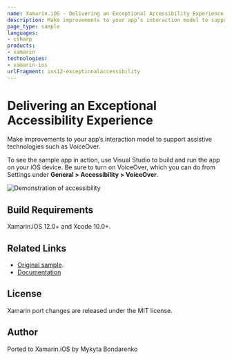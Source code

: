 ```yaml
---
name: Xamarin.iOS - Delivering an Exceptional Accessibility Experience
description: Make improvements to your app’s interaction model to support assistive technologies such as VoiceOver. To see the sample app in action, use Visual...
page_type: sample
languages:
- csharp
products:
- xamarin
technologies:
- xamarin-ios
urlFragment: ios12-exceptionalaccessibility
---
```

# Delivering an Exceptional Accessibility Experience

Make improvements to your app’s interaction model to support assistive technologies such as VoiceOver.

To see the sample app in action, use Visual Studio to build and run the app on your iOS device. Be sure to turn on VoiceOver, which you can do from Settings under **General > Accessibility > VoiceOver**.

![Demonstration of accessibility](Screenshots/screenshot-1.png)

## Build Requirements

Xamarin.iOS 12.0+ and Xcode 10.0+.

## Related Links

- [Original sample](https://developer.apple.com/documentation/uikit/accessibility/delivering_an_exceptional_accessibility_experience).
- [Documentation](https://developer.apple.com/documentation/uikit/accessibility)

## License

Xamarin port changes are released under the MIT license.

## Author

Ported to Xamarin.iOS by Mykyta Bondarenko
